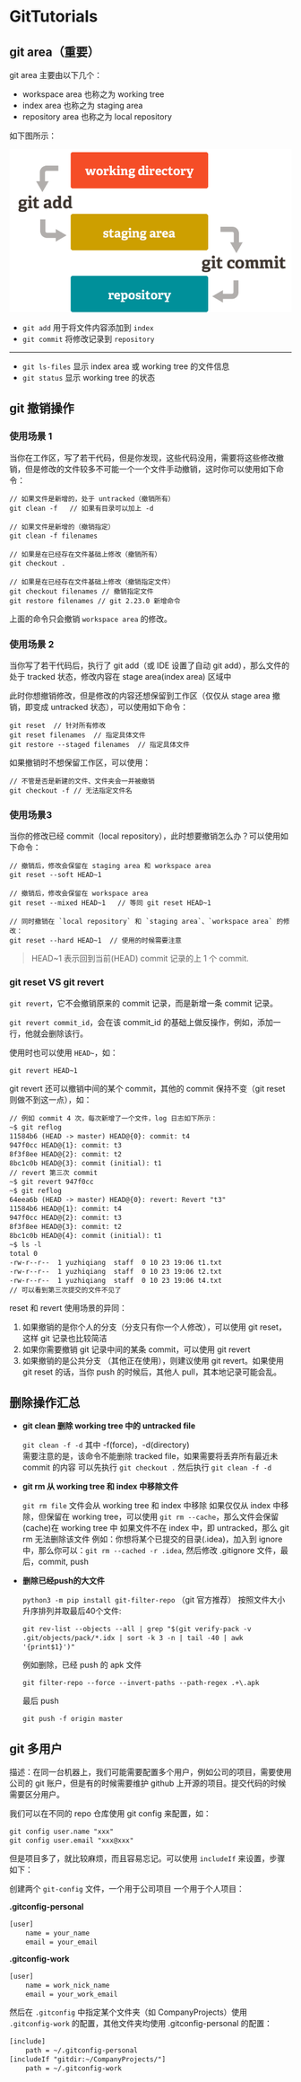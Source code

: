 # GitTutorials


## git area（重要）

git area 主要由以下几个：
- workspace area 也称之为 working tree
- index area 也称之为 staging area
- repository area 也称之为 local repository 

如下图所示：

![git areas](images/git-areas.png)



- `git add` 用于将文件内容添加到 `index`
- `git commit` 将修改记录到 `repository`

---

- `git ls-files` 显示 index area 或 working tree 的文件信息
- `git status` 显示 working tree 的状态

## git 撤销操作


### 使用场景 1

当你在工作区，写了若干代码，但是你发现，这些代码没用，需要将这些修改撤销，但是修改的文件较多不可能一个一个文件手动撤销，这时你可以使用如下命令：

```
// 如果文件是新增的，处于 untracked（撤销所有）
git clean -f   // 如果有目录可以加上 -d

// 如果文件是新增的（撤销指定）
git clean -f filenames

// 如果是在已经存在文件基础上修改（撤销所有）
git checkout .

// 如果是在已经存在文件基础上修改（撤销指定文件）
git checkout filenames // 撤销指定文件
git restore filenames // git 2.23.0 新增命令
```

上面的命令只会撤销 `workspace area` 的修改。

### 使用场景 2

当你写了若干代码后，执行了 git add（或 IDE 设置了自动 git add），那么文件的处于 tracked 状态，修改内容在 stage area(index area) 区域中

此时你想撤销修改，但是修改的内容还想保留到工作区（仅仅从 stage area 撤销，即变成 untracked 状态），可以使用如下命令：

```
git reset  // 针对所有修改
git reset filenames  // 指定具体文件
git restore --staged filenames  // 指定具体文件
```

如果撤销时不想保留工作区，可以使用：

```
// 不管是否是新建的文件、文件夹会一并被撤销
git checkout -f // 无法指定文件名
```

### 使用场景3

当你的修改已经 commit（local repository），此时想要撤销怎么办？可以使用如下命令：

```
// 撤销后，修改会保留在 staging area 和 workspace area
git reset --soft HEAD~1

// 撤销后，修改会保留在 workspace area
git reset --mixed HEAD~1   // 等同 git reset HEAD~1

// 同时撤销在 `local repository` 和 `staging area`、`workspace area` 的修改：
git reset --hard HEAD~1  // 使用的时候需要注意
```

> HEAD~1 表示回到当前(HEAD) commit 记录的上 1 个 commit.

### git reset VS git revert

`git revert`，它不会撤销原来的 commit 记录，而是新增一条 commit 记录。

`git revert commit_id`，会在该 commit_id 的基础上做反操作，例如，添加一行，他就会删除该行。

使用时也可以使用 `HEAD~`，如：
```
git revert HEAD~1
```

git revert 还可以撤销中间的某个 commit，其他的 commit 保持不变（git reset 则做不到这一点），如：

```
// 例如 commit 4 次，每次新增了一个文件，log 日志如下所示：
~$ git reflog
11584b6 (HEAD -> master) HEAD@{0}: commit: t4
947f0cc HEAD@{1}: commit: t3
8f3f8ee HEAD@{2}: commit: t2
8bc1c0b HEAD@{3}: commit (initial): t1
// revert 第三次 commit
~$ git revert 947f0cc
~$ git reflog
64eea6b (HEAD -> master) HEAD@{0}: revert: Revert "t3"
11584b6 HEAD@{1}: commit: t4
947f0cc HEAD@{2}: commit: t3
8f3f8ee HEAD@{3}: commit: t2
8bc1c0b HEAD@{4}: commit (initial): t1
~$ ls -l
total 0
-rw-r--r--  1 yuzhiqiang  staff  0 10 23 19:06 t1.txt
-rw-r--r--  1 yuzhiqiang  staff  0 10 23 19:06 t2.txt
-rw-r--r--  1 yuzhiqiang  staff  0 10 23 19:06 t4.txt
// 可以看到第三次提交的文件不见了
```

reset 和 revert 使用场景的异同：

1. 如果撤销的是你个人的分支（分支只有你一个人修改），可以使用 git reset，这样 git 记录也比较简洁
2. 如果你需要撤销 git 记录中间的某条 commit，可以使用 git revert
3. 如果撤销的是公共分支 （其他正在使用），则建议使用 git revert。如果使用 git reset 的话，当你 push 的时候后，其他人 pull，其本地记录可能会乱。



## 删除操作汇总

- **git clean 删除 working tree 中的 untracked file**

  `git clean -f -d` 其中 -f(force)，-d(directory)    
   需要注意的是，该命令不能删除 tracked file，如果需要将丢弃所有最近未 commit 的内容
   可以先执行 `git checkout .` 然后执行 `git clean -f -d`


- **git rm 从 working tree 和 index 中移除文件**

    `git rm file` 文件会从 working tree 和 index 中移除
    如果仅仅从 index 中移除，但保留在 working tree，可以使用 `git rm --cache`，那么文件会保留(cache)在 working tree 中
    如果文件不在 index 中，即 untracked，那么 git rm 无法删除该文件
    例如：你想将某个已提交的目录(.idea)，加入到 ignore 中，那么你可以：`git rm --cached -r .idea`, 然后修改 .gitignore 文件，最后，commit, push
- **删除已经push的大文件**
  
  `python3 -m pip install git-filter-repo` （git 官方推荐）
   按照文件大小升序排列并取最后40个文件:
  ```
  git rev-list --objects --all | grep "$(git verify-pack -v .git/objects/pack/*.idx | sort -k 3 -n | tail -40 | awk '{print$1}')"
  ```
  例如删除，已经 push 的 apk 文件
  ```
  git filter-repo --force --invert-paths --path-regex .+\.apk
  ```
  最后 push
  ```
  git push -f origin master
  ```
    

## git 多用户

描述：在同一台机器上，我们可能需要配置多个用户，例如公司的项目，需要使用公司的 git 账户，但是有的时候需要维护 github 上开源的项目。提交代码的时候需要区分用户。

我们可以在不同的 repo 仓库使用 git config 来配置，如：

```
git config user.name "xxx"
git config user.email "xxx@xxx"
```

但是项目多了，就比较麻烦，而且容易忘记。可以使用 `includeIf` 来设置，步骤如下：

创建两个 `git-config` 文件，一个用于公司项目 一个用于个人项目：

**.gitconfig-personal** 

```
[user]
	name = your_name
	email = your_email
```



**.gitconfig-work**
```
[user]
	name = work_nick_name
	email = your_work_email
```

然后在 `.gitconfig` 中指定某个文件夹（如 CompanyProjects）使用 `.gitconfig-work` 的配置，其他文件夹均使用 .gitconfig-personal 的配置：

```
[include]
    path = ~/.gitconfig-personal
[includeIf "gitdir:~/CompanyProjects/"]
    path = ~/.gitconfig-work
```

